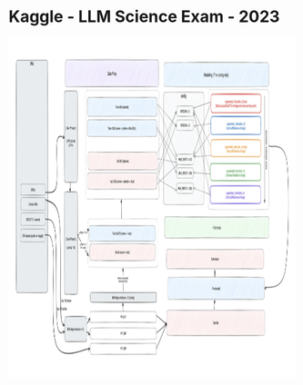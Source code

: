 # Kaggle - LLM Science Exam - 2023
<img src="asset/simple_pipeline.png" width="1200" height="600">



